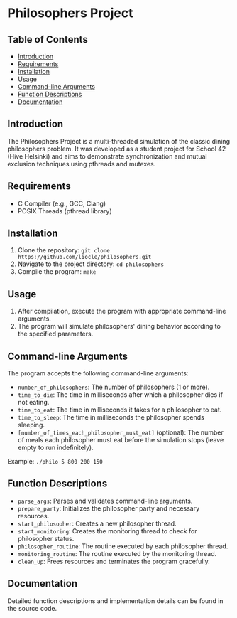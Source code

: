 # Philosophers Project

## Table of Contents
- [Introduction](#introduction)
- [Requirements](#requirements)
- [Installation](#installation)
- [Usage](#usage)
- [Command-line Arguments](#command-line-arguments)
- [Function Descriptions](#function-descriptions)
- [Documentation](#documentation)


## Introduction
The Philosophers Project is a multi-threaded simulation of the classic dining philosophers problem. It was developed as a student project for School 42 (Hive Helsinki) and aims to demonstrate synchronization and mutual exclusion techniques using pthreads and mutexes.

## Requirements
- C Compiler (e.g., GCC, Clang)
- POSIX Threads (pthread library)

## Installation
1. Clone the repository: `git clone https://github.com/liocle/philosophers.git`
2. Navigate to the project directory: `cd philosophers`
3. Compile the program: `make`

## Usage
1. After compilation, execute the program with appropriate command-line arguments.
2. The program will simulate philosophers' dining behavior according to the specified parameters.

## Command-line Arguments
The program accepts the following command-line arguments:
- `number_of_philosophers`: The number of philosophers (1 or more).
- `time_to_die`: The time in milliseconds after which a philosopher dies if not eating.
- `time_to_eat`: The time in milliseconds it takes for a philosopher to eat.
- `time_to_sleep`: The time in milliseconds the philosopher spends sleeping.
- `[number_of_times_each_philosopher_must_eat]` (optional): The number of meals each philosopher must eat before the simulation stops (leave empty to run indefinitely).

Example: `./philo 5 800 200 150`

## Function Descriptions
- `parse_args`: Parses and validates command-line arguments.
- `prepare_party`: Initializes the philosopher party and necessary resources.
- `start_philosopher`: Creates a new philosopher thread.
- `start_monitoring`: Creates the monitoring thread to check for philosopher status.
- `philosopher_routine`: The routine executed by each philosopher thread.
- `monitoring_routine`: The routine executed by the monitoring thread.
- `clean_up`: Frees resources and terminates the program gracefully.

## Documentation
Detailed function descriptions and implementation details can be found in the source code.
